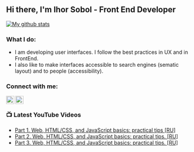 ## Hi there, I'm Ihor Sobol - Front End Developer

<a href="https://github.com/IhorSobol/IhorSobol">
  <img align="center" src="https://github-readme-stats.vercel.app/api?username=IhorSobol&show_icons=true&count_private=true&include_all_commits=true&theme=material-palenight" alt="My github stats" />
</a>

### What I do:

* I am developing user interfaces. I follow the best practices in UX and in FrontEnd.
* I also like to make interfaces accessible to search engines (sematic layout) and to people (accessibility).

### Connect with me:

[<img align="left" alt="Sobol | Facebook" width="22px" src="https://cdn.jsdelivr.net/npm/simple-icons@v3/icons/facebook.svg" />][facebook]
[<img align="left" alt="Sobol | LinkedIn" width="22px" src="https://cdn.jsdelivr.net/npm/simple-icons@v3/icons/linkedin.svg" />][linkedin]

<br />

### 📺 Latest YouTube Videos

<!-- YOUTUBE:START -->
- [Part 1. Web, HTML/CSS, and JavaScript basics: practical tips [RU]](https://www.youtube.com/watch?v=OmuqxwbGxdw&t=10s)
- [Part 2. Web, HTML/CSS, and JavaScript basics: practical tips. [RU]](https://www.youtube.com/watch?v=fPS2iUBHNGM&t=2s)
- [Part 3. Web, HTML/CSS, and JavaScript basics: practical tips. [RU]](https://www.youtube.com/watch?v=rUm8oRdfjXI&t=13s)
<!-- YOUTUBE:END -->

[facebook]: https://www.facebook.com/profile.php?id=100010692156309
[linkedin]: https://www.linkedin.com/in/ihor-sobol-90009b1a1/
[codepen]: https://codepen.io/dashboard/
[codewars]: https://www.codewars.com/users/D.o.m.i.n.u.S
